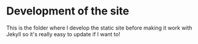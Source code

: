 # Development of the site

This is the folder where I develop the static site before making it work with Jekyll so it's really easy to update if I want to!

